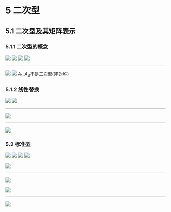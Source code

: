# 5 二次型
## 5.1 二次型及其矩阵表示
### 5.1.1 二次型的概念
![](assets/2022-08-23-09-46-13.png)
![](assets/2022-08-23-10-45-35.png)
![](assets/2022-08-23-09-46-30.png)
![](assets/2022-08-23-09-46-52.png)

----

![](assets/2022-08-23-09-51-35.png)
![](assets/2022-08-23-11-00-05.png)
$A_{1},A_{2}$不是二次型(非对称)

### 5.1.2 线性替换
![](assets/2022-08-23-09-54-34.png)
![](assets/2022-08-23-11-07-24.png)

---

![](assets/2022-08-23-11-13-36.png)

---
![](assets/2022-08-23-11-15-56.png)

### 5.2 标准型
![](assets/2022-08-23-11-17-24.png)
![](assets/2022-08-23-11-22-55.png)
![](assets/2022-08-23-11-24-36.png)
![](assets/2022-08-23-11-26-26.png)

![](assets/2022-08-23-11-30-03.png)

----

![](assets/2022-08-23-11-42-16.png)

![](assets/2022-08-23-11-46-30.png)

----
![](assets/2022-08-23-11-49-01.png)